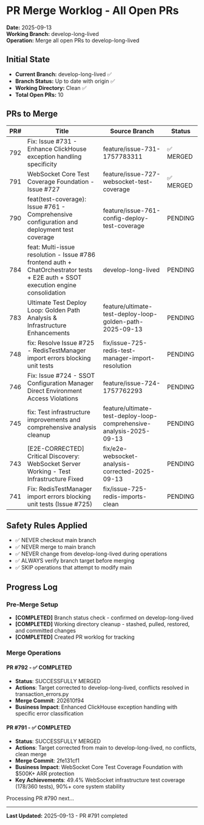 # PR Merge Worklog - All Open PRs
**Date:** 2025-09-13  
**Working Branch:** develop-long-lived  
**Operation:** Merge all open PRs to develop-long-lived  

## Initial State
- **Current Branch:** develop-long-lived ✅
- **Branch Status:** Up to date with origin ✅
- **Working Directory:** Clean ✅
- **Total Open PRs:** 10

## PRs to Merge
| PR# | Title | Source Branch | Status |
|-----|-------|---------------|--------|
| 792 | Fix: Issue #731 - Enhance ClickHouse exception handling specificity | feature/issue-731-1757783311 | ✅ MERGED |
| 791 | WebSocket Core Test Coverage Foundation - Issue #727 | feature/issue-727-websocket-test-coverage | ✅ MERGED |
| 790 | feat(test-coverage): Issue #761 - Comprehensive configuration and deployment test coverage | feature/issue-761-config-deploy-test-coverage | PENDING |
| 784 | feat: Multi-issue resolution - Issue #786 frontend auth + ChatOrchestrator tests + E2E auth + SSOT execution engine consolidation | develop-long-lived | PENDING |
| 783 | Ultimate Test Deploy Loop: Golden Path Analysis & Infrastructure Enhancements | feature/ultimate-test-deploy-loop-golden-path-2025-09-13 | PENDING |
| 748 | fix: Resolve Issue #725 - RedisTestManager import errors blocking unit tests | fix/issue-725-redis-test-manager-import-resolution | PENDING |
| 746 | Fix: Issue #724 - SSOT Configuration Manager Direct Environment Access Violations | feature/issue-724-1757762293 | PENDING |
| 745 | fix: Test infrastructure improvements and comprehensive analysis cleanup | feature/ultimate-test-deploy-loop-comprehensive-analysis-2025-09-13 | PENDING |
| 743 | [E2E-CORRECTED] Critical Discovery: WebSocket Server Working - Test Infrastructure Fixed | fix/e2e-websocket-analysis-corrected-2025-09-13 | PENDING |
| 741 | Fix: RedisTestManager import errors blocking unit tests (Issue #725) | fix/issue-725-redis-imports-clean | PENDING |

## Safety Rules Applied
- ✅ NEVER checkout main branch
- ✅ NEVER merge to main branch  
- ✅ NEVER change from develop-long-lived during operations
- ✅ ALWAYS verify branch target before merging
- ✅ SKIP operations that attempt to modify main

## Progress Log

### Pre-Merge Setup
- **[COMPLETED]** Branch status check - confirmed on develop-long-lived
- **[COMPLETED]** Working directory cleanup - stashed, pulled, restored, and committed changes
- **[COMPLETED]** Created PR worklog for tracking

### Merge Operations

#### PR #792 - ✅ COMPLETED
- **Status**: SUCCESSFULLY MERGED 
- **Actions**: Target corrected to develop-long-lived, conflicts resolved in transaction_errors.py
- **Merge Commit**: 202610f94
- **Business Impact**: Enhanced ClickHouse exception handling with specific error classification

#### PR #791 - ✅ COMPLETED
- **Status**: SUCCESSFULLY MERGED
- **Actions**: Target corrected from main to develop-long-lived, no conflicts, clean merge
- **Merge Commit**: 2fe131cf1
- **Business Impact**: WebSocket Core Test Coverage Foundation with $500K+ ARR protection
- **Key Achievements**: 49.4% WebSocket infrastructure test coverage (178/360 tests), 90%+ core system stability

Processing PR #790 next...

---
**Last Updated:** 2025-09-13 - PR #791 completed
